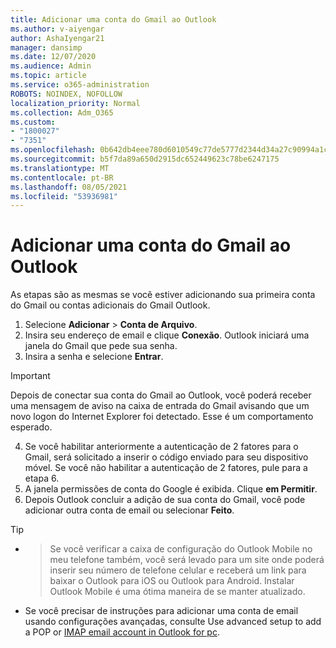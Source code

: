 ```yaml
---
title: Adicionar uma conta do Gmail ao Outlook
ms.author: v-aiyengar
author: AshaIyengar21
manager: dansimp
ms.date: 12/07/2020
ms.audience: Admin
ms.topic: article
ms.service: o365-administration
ROBOTS: NOINDEX, NOFOLLOW
localization_priority: Normal
ms.collection: Adm_O365
ms.custom:
- "1800027"
- "7351"
ms.openlocfilehash: 0b642db4eee780d6010549c77de5777d2344d34a27c90994a1c7759bdd9ffc07
ms.sourcegitcommit: b5f7da89a650d2915dc652449623c78be6247175
ms.translationtype: MT
ms.contentlocale: pt-BR
ms.lasthandoff: 08/05/2021
ms.locfileid: "53936981"
---
```

# <a name="add-a-gmail-account-to-outlook"></a>Adicionar uma conta do Gmail ao Outlook

As etapas são as mesmas se você estiver adicionando sua primeira conta do Gmail ou contas adicionais do Gmail Outlook.

1. Selecione **Adicionar**  >  **Conta de Arquivo**.
1. Insira seu endereço de email e clique **Conexão**. Outlook iniciará uma janela do Gmail que pede sua senha. 
1. Insira a senha e selecione **Entrar**.
> [!IMPORTANT]
> Depois de conectar sua conta do Gmail ao Outlook, você poderá receber uma mensagem de aviso na caixa de entrada do Gmail avisando que um novo logon do Internet Explorer foi detectado. Esse é um comportamento esperado.
4. Se você habilitar anteriormente a autenticação de 2 fatores para o Gmail, será solicitado a inserir o código enviado para seu dispositivo móvel. Se você não habilitar a autenticação de 2 fatores, pule para a etapa 6.
1. A janela permissões de conta do Google é exibida. Clique **em Permitir**.
1. Depois Outlook concluir a adição de sua conta do Gmail, você pode adicionar outra conta de email ou selecionar **Feito**.
> [!TIP]
- > Se você verificar a caixa de configuração do Outlook Mobile no meu telefone também, você será levado para um site onde poderá inserir seu número de telefone celular e receberá um link para baixar o Outlook para iOS ou Outlook para Android. Instalar Outlook Mobile é uma ótima maneira de se manter atualizado.
- Se você precisar de instruções para adicionar uma conta de email usando configurações avançadas, consulte Use advanced setup to add a POP or [IMAP email account in Outlook for pc](https://support.microsoft.com/office/change-or-update-email-account-settings-in-outlook-for-windows-560a9065-3c3a-4ec5-a24f-cdb9a8d622a2#bkmk_advanced).
